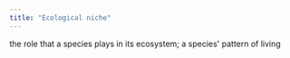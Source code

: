 ```yaml
---
title: "Ecological niche"
---
```

the role that a species plays in its ecosystem; a species' pattern of living

